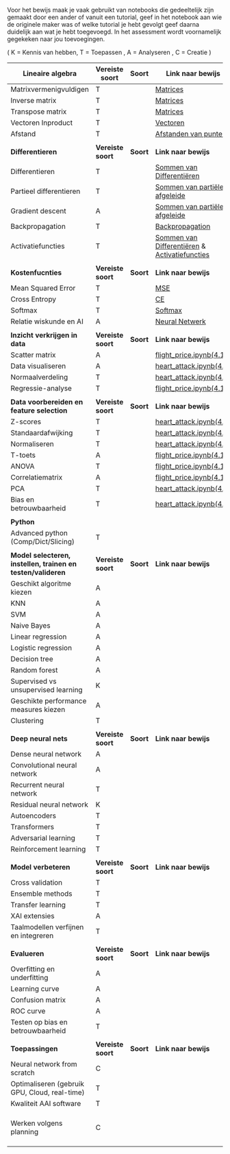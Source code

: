 Voor het bewijs maak je vaak gebruikt van notebooks die gedeeltelijk zijn gemaakt door een ander of vanuit een tutorial, geef in het notebook aan wie de originele maker was of welke tutorial je hebt gevolgt geef daarna duidelijk aan wat je hebt toegevoegd. In het assessment wordt voornamelijk gegekeken naar jou toevoegingen.

( K = Kennis van hebben, T = Toepassen , A = Analyseren , C = Creatie )

| **Lineaire algebra** | **Vereiste soort** | **Soort** | **Link naar bewijs** | **Sprint (optioneel)** | *coach opmerking* |
| --- | --- | --- | --- | --- | --- |
| Matrixvermenigvuldigen | T | |[Matrices](https://gitlab.fdmci.hva.nl/bilalma/minor-logboek-aai-2/-/blob/main/wiskunde/wiskunde_opdrachten_week_1.docx)| 1 | |
| Inverse matrix | T | | [Matrices](https://gitlab.fdmci.hva.nl/bilalma/minor-logboek-aai-2/-/blob/main/wiskunde/wiskunde_opdrachten_week_1.docx)| 1 | |
| Transpose matrix | T | | [Matrices](https://gitlab.fdmci.hva.nl/bilalma/minor-logboek-aai-2/-/blob/main/wiskunde/wiskunde_opdrachten_week_1.docx)| 1 | |
| Vectoren Inproduct | T | | [Vectoren](https://gitlab.fdmci.hva.nl/bilalma/minor-logboek-aai-2/-/blob/main/wiskunde/wiskunde_opdrachten_week_1.docx) | 1 | |
| Afstand | T | | [Afstanden van punten](https://gitlab.fdmci.hva.nl/bilalma/minor-logboek-aai-2/-/blob/main/wiskunde/wiskunde_opdrachten_week_1.docx) | 1 | |
| | | | | | |
| **Differentieren** | **Vereiste soort** | **Soort** | **Link naar bewijs** | **Sprint (optioneel)** | *coach opmerking* |
| Differentieren | T | | [Sommen van Differentiëren](https://gitlab.fdmci.hva.nl/bilalma/minor-logboek-aai-2/-/blob/main/wiskunde/wiskunde_opdrachten_week_2.docx)| 1 | |
| Partieel differentieren | T | | [Sommen van partiële afgeleide](https://gitlab.fdmci.hva.nl/bilalma/minor-logboek-aai-2/-/blob/main/wiskunde/wiskunde_opdrachten_week_3.docx) | 1 | |
| Gradient descent | A | | [Sommen van partiële afgeleide](https://gitlab.fdmci.hva.nl/bilalma/minor-logboek-aai-2/-/blob/main/wiskunde/wiskunde_opdrachten_week_3.docx) | 2 | |
| Backpropagation | T | | [Backpropagation](https://gitlab.fdmci.hva.nl/bilalma/minor-logboek-aai-2/-/blob/main/python_nn/neural_netwerk_V4.ipynb) | 2 |
| Activatiefuncties | T | | [Sommen van Differentiëren](https://gitlab.fdmci.hva.nl/bilalma/minor-logboek-aai-2/-/blob/main/wiskunde/wiskunde_opdrachten_week_2.docx) & [Activatiefuncties](https://gitlab.fdmci.hva.nl/bilalma/minor-logboek-aai-2/-/blob/main/python_nn/neural_netwerk_V4.ipynb) | 2 |
| | | | | | |
| **Kostenfucnties** | **Vereiste soort** | **Soort** | **Link naar bewijs** | **Sprint (optioneel)** | *coach opmerking* |
| Mean Squared Error | T | | [MSE](https://gitlab.fdmci.hva.nl/bilalma/minor-logboek-aai-2/-/blob/main/wiskunde/wiskunde_opdrachten_week_4.docx) | 2 |
| Cross Entropy | T | | [CE](https://gitlab.fdmci.hva.nl/bilalma/minor-logboek-aai-2/-/blob/main/wiskunde/wiskunde_opdrachten_week_4.docx) | 2 |
| Softmax | T | | [Softmax](https://gitlab.fdmci.hva.nl/bilalma/minor-logboek-aai-2/-/blob/main/wiskunde/wiskunde_opdrachten_week_4.docx) | 2 |
| Relatie wiskunde en AI | A | | [Neural Netwerk](https://gitlab.fdmci.hva.nl/bilalma/minor-logboek-aai-2/-/blob/main/python_nn/neural_netwerk_V4.ipynb)| 3 | |
| | | | | | |
| **Inzicht verkrijgen in data** | **Vereiste soort** | **Soort** | **Link naar bewijs** | **Sprint (optioneel)** | *coach opmerking* | | |
| Scatter matrix | A | | [flight_price.ipynb(4.1)](https://gitlab.fdmci.hva.nl/bilalma/minor-logboek-aai-2/-/tree/main/statistics/T_ANOVA_test) | 1 | |
| Data visualiseren | A | | [heart_attack.ipynb(4.1)](https://gitlab.fdmci.hva.nl/bilalma/minor-logboek-aai-2/-/tree/main/statistics/PCA) | 1 | |
| Normaalverdeling | T | | [heart_attack.ipynb(4.1)](https://gitlab.fdmci.hva.nl/bilalma/minor-logboek-aai-2/-/tree/main/statistics/PCA) | 1 | |
| Regressie-analyse | T | | [flight_price.ipynb(4.1)](https://gitlab.fdmci.hva.nl/bilalma/minor-logboek-aai-2/-/tree/main/statistics/T_ANOVA_test) | 1 | |
| | | | | | |
| **Data voorbereiden en feature selection** |**Vereiste soort** | **Soort** | **Link naar bewijs** | **Sprint (optioneel)** | *coach opmerking* | | |
| Z-scores | T | | [heart_attack.ipynb(4.1)](https://gitlab.fdmci.hva.nl/bilalma/minor-logboek-aai-2/-/tree/main/statistics/PCA) | 1,2 |
| Standaardafwijking | T | |[heart_attack.ipynb(4.1)](https://gitlab.fdmci.hva.nl/bilalma/minor-logboek-aai-2/-/tree/main/statistics/PCA) | 1 |
| Normaliseren | T | | [heart_attack.ipynb(4.1)](https://gitlab.fdmci.hva.nl/bilalma/minor-logboek-aai-2/-/tree/main/statistics/PCA) | 1,2 |
| T-toets | A | | [flight_price.ipynb(4.1)](https://gitlab.fdmci.hva.nl/bilalma/minor-logboek-aai-2/-/tree/main/statistics/T_ANOVA_test)  | 1 |
| ANOVA | T | | [flight_price.ipynb(4.1)](https://gitlab.fdmci.hva.nl/bilalma/minor-logboek-aai-2/-/tree/main/statistics/T_ANOVA_test) | 1,2 |
| Correlatiematrix | A | | [flight_price.ipynb(4.1)](https://gitlab.fdmci.hva.nl/bilalma/minor-logboek-aai-2/-/tree/main/statistics/T_ANOVA_test) | 1 |
| PCA | T | | [heart_attack.ipynb(4.1)](https://gitlab.fdmci.hva.nl/bilalma/minor-logboek-aai-2/-/tree/main/statistics/PCA) | 2 | 
| Bias en betrouwbaarheid | T | | [heart_attack.ipynb(4.1)](https://gitlab.fdmci.hva.nl/bilalma/minor-logboek-aai-2/-/tree/main/statistics/PCA) | 2 | 
 | | | | |
| **Python** | | | | |
| Advanced python (Comp/Dict/Slicing) | T | | | 1 | |
 | | | | |
| **Model selecteren, instellen, trainen en testen/valideren** | **Vereiste soort** | **Soort** | **Link naar bewijs** | **Sprint (optioneel)** | *coach opmerking* | | | |
| Geschikt algoritme kiezen | A | | | 3 |
| KNN | A | | | 1 |
| SVM | A | | | 1 |
| Naive Bayes | A | | | 1 |
| Linear regression | A | | | 1 |
| Logistic regression | A | | | 1 |
| Decision tree | A | | | 1 |
| Random forest | A | | | 1 |
| Supervised vs unsupervised learning | K | | | 1 | |
| Geschikte performance measures kiezen | A | | | 1 | |
| Clustering | T | |  | 2 |
| | | | |
| **Deep neural nets** | **Vereiste soort** | **Soort** | **Link naar bewijs** | **Sprint (optioneel)** | *coach opmerking* | | | |
| Dense neural network | A | | | 2 |
| Convolutional neural network | A | | | 2 |
| Recurrent neural network | T | | | 2 |
| Residual neural network | K | | | 2 |
| Autoencoders | T | | | 2 |
| Transformers | T | | | 3 |
| Adversarial learning | T | | | 3 |
| Reinforcement learning | T | | | 2 |
| | | | | |
| **Model verbeteren** | **Vereiste soort** | **Soort** | **Link naar bewijs** | **Sprint (optioneel)** | *coach opmerking* | | | |
| Cross validation | T | | | 1 |
| Ensemble methods | T | | | 2 |
| Transfer learning | T | | | 2 |
| XAI extensies | A | | | 3 |
| Taalmodellen verfijnen en integreren | T | | | 3 | |
 | | | | |
| **Evalueren** | **Vereiste soort** | **Soort** | **Link naar bewijs** | **Sprint (optioneel)** | *coach opmerking* | | | |
| Overfitting en underfitting | A |  | | 1 |
| Learning curve | A | | | 1 |
| Confusion matrix | A | | | 1 |
| ROC curve | A | | | 1 |
| Testen op bias en betrouwbaarheid | T | | | 3 |
| | | | | |
| **Toepassingen** | **Vereiste soort** | **Soort** | **Link naar bewijs** | **Sprint (optioneel)** | *coach opmerking* | | | |
| Neural network from scratch | C | | | 1 |
| Optimaliseren (gebruik GPU, Cloud, real-time) | T | | | 3 |
| Kwaliteit AAI software | T | | | 3 |
| Werken volgens planning | C | | | 3 | [This is an internal link to weekplanning](weekplanning.md) |
